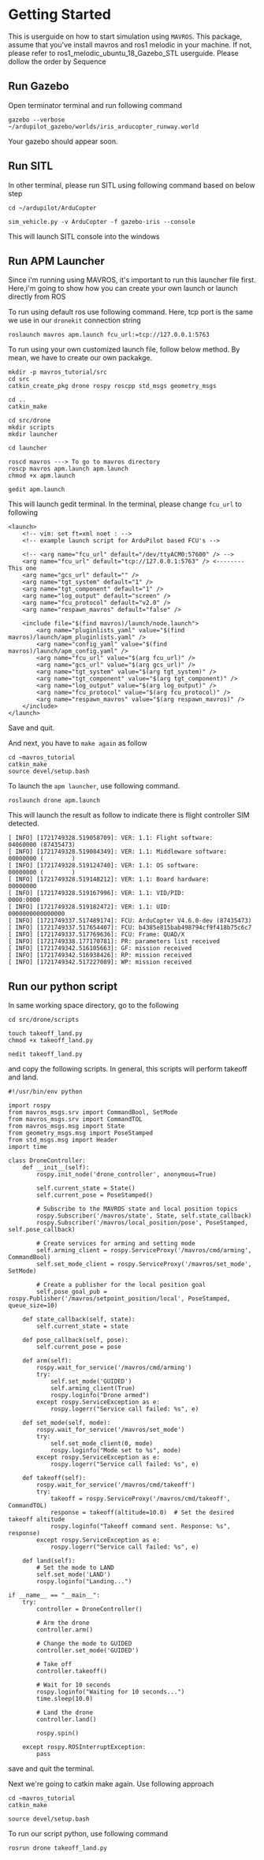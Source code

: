 # Getting Started

This is userguide on how to start simulation using `MAVROS`. This package, assume that you've
install mavros and ros1 melodic in your machine. If not, please refer to ros1_melodic_ubuntu_18_Gazebo_STL userguide. Please dollow the order by Sequence

## Run Gazebo

Open terminator terminal and run following command
```
gazebo --verbose ~/ardupilot_gazebo/worlds/iris_arducopter_runway.world 
```

Your gazebo should appear soon.

## Run SITL

In other terminal, please run SITL using following command based on below step
```
cd ~/ardupilot/ArduCopter

sim_vehicle.py -v ArduCopter -f gazebo-iris --console
```

This will launch SITL console into the windows

## Run APM Launcher

Since i'm running using MAVROS, it's important to run this launcher file first. Here,i'm going 
to show how you can create your own launch or launch directly from ROS

To run using default ros use following command. 
Here, tcp port is the same we use in our `dronekit` connection string
```
roslaunch mavros apm.launch fcu_url:=tcp://127.0.0.1:5763
```

To run using your own customized launch file, follow below method. By mean, we have to create our 
own packakge.

```
mkdir -p mavros_tutorial/src
cd src
catkin_create_pkg drone rospy roscpp std_msgs geometry_msgs

cd ..
catkin_make

cd src/drone
mkdir scripts
mkdir launcher

cd launcher

roscd mavros ---> To go to mavros directory
roscp mavros apm.launch apm.launch
chmod +x apm.launch

gedit apm.launch
```
This will launch gedit terminal. In the terminal, please change `fcu_url` to following

```
<launch>
	<!-- vim: set ft=xml noet : -->
	<!-- example launch script for ArduPilot based FCU's -->

	<!-- <arg name="fcu_url" default="/dev/ttyACM0:57600" /> -->
	<arg name="fcu_url" default="tcp://127.0.0.1:5763" /> <-------- This one
	<arg name="gcs_url" default="" />
	<arg name="tgt_system" default="1" />
	<arg name="tgt_component" default="1" />
	<arg name="log_output" default="screen" />
	<arg name="fcu_protocol" default="v2.0" />
	<arg name="respawn_mavros" default="false" />

	<include file="$(find mavros)/launch/node.launch">
		<arg name="pluginlists_yaml" value="$(find mavros)/launch/apm_pluginlists.yaml" />
		<arg name="config_yaml" value="$(find mavros)/launch/apm_config.yaml" />
		<arg name="fcu_url" value="$(arg fcu_url)" />
		<arg name="gcs_url" value="$(arg gcs_url)" />
		<arg name="tgt_system" value="$(arg tgt_system)" />
		<arg name="tgt_component" value="$(arg tgt_component)" />
		<arg name="log_output" value="$(arg log_output)" />
		<arg name="fcu_protocol" value="$(arg fcu_protocol)" />
		<arg name="respawn_mavros" value="$(arg respawn_mavros)" />
	</include>
</launch>
```

Save and quit.

And next, you have to `make again` as follow
```
cd ~mavros_tutorial
catkin_make
source devel/setup.bash

```

To launch the `apm launcher`, use following command. 
```
roslaunch drone apm.launch
```

This will launch the result as follow to indicate there is flight controller SIM detected.
```
[ INFO] [1721749328.519058709]: VER: 1.1: Flight software:     04060000 (87435473)
[ INFO] [1721749328.519084349]: VER: 1.1: Middleware software: 00000000 (        )
[ INFO] [1721749328.519124740]: VER: 1.1: OS software:         00000000 (        )
[ INFO] [1721749328.519148212]: VER: 1.1: Board hardware:      00000000
[ INFO] [1721749328.519167996]: VER: 1.1: VID/PID:             0000:0000
[ INFO] [1721749328.519182472]: VER: 1.1: UID:                 0000000000000000
[ INFO] [1721749337.517489174]: FCU: ArduCopter V4.6.0-dev (87435473)
[ INFO] [1721749337.517654407]: FCU: b4385e815bab498794cf9f418b75c6c7
[ INFO] [1721749337.517769636]: FCU: Frame: QUAD/X
[ INFO] [1721749338.177170781]: PR: parameters list received
[ INFO] [1721749342.516105663]: GF: mission received
[ INFO] [1721749342.516938426]: RP: mission received
[ INFO] [1721749342.517227089]: WP: mission received
```

## Run our python script 

In same working space directory, go to the following
```
cd src/drone/scripts

touch takeoff_land.py
chmod +x takeoff_land.py

nedit takeoff_land.py
```

and copy the following scripts. In general, this scripts will
perform takeoff and land.
```
#!/usr/bin/env python

import rospy
from mavros_msgs.srv import CommandBool, SetMode
from mavros_msgs.srv import CommandTOL
from mavros_msgs.msg import State
from geometry_msgs.msg import PoseStamped
from std_msgs.msg import Header
import time

class DroneController:
    def __init__(self):
        rospy.init_node('drone_controller', anonymous=True)

        self.current_state = State()
        self.current_pose = PoseStamped()

        # Subscribe to the MAVROS state and local position topics
        rospy.Subscriber('/mavros/state', State, self.state_callback)
        rospy.Subscriber('/mavros/local_position/pose', PoseStamped, self.pose_callback)

        # Create services for arming and setting mode
        self.arming_client = rospy.ServiceProxy('/mavros/cmd/arming', CommandBool)
        self.set_mode_client = rospy.ServiceProxy('/mavros/set_mode', SetMode)

        # Create a publisher for the local position goal
        self.pose_goal_pub = rospy.Publisher('/mavros/setpoint_position/local', PoseStamped, queue_size=10)

    def state_callback(self, state):
        self.current_state = state

    def pose_callback(self, pose):
        self.current_pose = pose

    def arm(self):
        rospy.wait_for_service('/mavros/cmd/arming')
        try:
            self.set_mode('GUIDED')
            self.arming_client(True)
            rospy.loginfo("Drone armed")
        except rospy.ServiceException as e:
            rospy.logerr("Service call failed: %s", e)

    def set_mode(self, mode):
        rospy.wait_for_service('/mavros/set_mode')
        try:
            self.set_mode_client(0, mode)
            rospy.loginfo("Mode set to %s", mode)
        except rospy.ServiceException as e:
            rospy.logerr("Service call failed: %s", e)

    def takeoff(self):
        rospy.wait_for_service('/mavros/cmd/takeoff')
        try:
            takeoff = rospy.ServiceProxy('/mavros/cmd/takeoff', CommandTOL)
            response = takeoff(altitude=10.0)  # Set the desired takeoff altitude
            rospy.loginfo("Takeoff command sent. Response: %s", response)
        except rospy.ServiceException as e:
            rospy.logerr("Service call failed: %s", e)

    def land(self):
        # Set the mode to LAND
        self.set_mode('LAND')
        rospy.loginfo("Landing...")

if __name__ == "__main__":
    try:
        controller = DroneController()

        # Arm the drone
        controller.arm()

        # Change the mode to GUIDED
        controller.set_mode('GUIDED')

        # Take off
        controller.takeoff()

        # Wait for 10 seconds
        rospy.loginfo("Waiting for 10 seconds...")
        time.sleep(10.0)

        # Land the drone
        controller.land()

        rospy.spin()

    except rospy.ROSInterruptException:
        pass

```

save and quit the terminal.

Next we're going to catkin make again. Use following approach
```
cd ~mavros_tutorial
catkin_make

source devel/setup.bash
```

To run our script python, use following command
```
rosrun drone takeoff_land.py
```